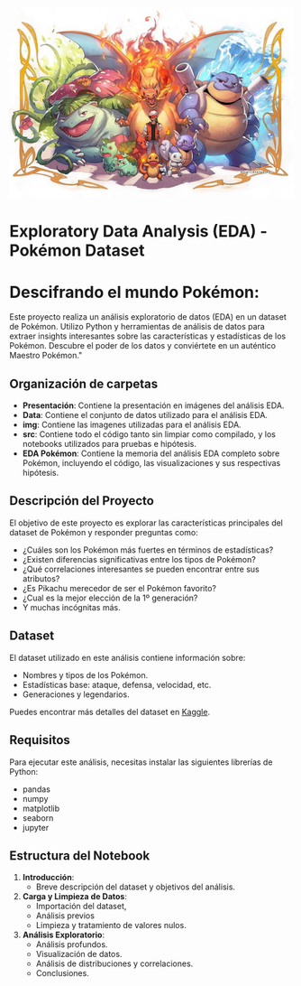 ![imagen](./img/pokemon_print.jpg)

# Exploratory Data Analysis (EDA) - Pokémon Dataset 
# Descifrando el mundo Pokémon:
Este proyecto realiza un análisis exploratorio de datos (EDA) en un dataset de Pokémon. Utilizo Python y herramientas de análisis de datos para extraer insights interesantes sobre las características y estadísticas de los Pokémon. 
Descubre el poder de los datos y conviértete en un auténtico Maestro Pokémon." 


## Organización de carpetas

- **Presentación**: Contiene la presentación en imágenes del análisis EDA.  
- **Data**: Contiene el conjunto de datos utilizado para el análisis EDA.
- **img**: Contiene las imagenes utilizadas para el análisis EDA. 
- **src**: Contiene todo el código tanto sin limpiar como compilado, y los notebooks utilizados para pruebas e hipótesis.  
- **EDA Pokémon**: Contiene la memoria del análisis EDA completo sobre Pokémon, incluyendo el código, las visualizaciones y sus respectivas hipótesis.  


## Descripción del Proyecto

El objetivo de este proyecto es explorar las características principales del dataset de Pokémon y responder preguntas como: 
- ¿Cuáles son los Pokémon más fuertes en términos de estadísticas?
- ¿Existen diferencias significativas entre los tipos de Pokémon?
- ¿Qué correlaciones interesantes se pueden encontrar entre sus atributos?
- ¿Es Pikachu merecedor de ser el Pokémon favorito?
- ¿Cual es la mejor elección de la 1º generación?
- Y muchas incógnitas más.


## Dataset

El dataset utilizado en este análisis contiene información sobre:
- Nombres y tipos de los Pokémon.
- Estadísticas base: ataque, defensa, velocidad, etc.
- Generaciones y legendarios.

Puedes encontrar más detalles del dataset en [Kaggle](https://www.kaggle.com/abcsds/pokemon).

## Requisitos

Para ejecutar este análisis, necesitas instalar las siguientes librerías de Python:

- pandas
- numpy
- matplotlib
- seaborn
- jupyter

## Estructura del Notebook

1. **Introducción**:
   - Breve descripción del dataset y objetivos del análisis.
2. **Carga y Limpieza de Datos**:
   - Importación del dataset, 
   - Análisis previos
   - Limpieza y tratamiento de valores nulos.
3. **Análisis Exploratorio**:
   - Análisis profundos.
   - Visualización de datos.
   - Análisis de distribuciones y correlaciones.  
   - Conclusiones.


